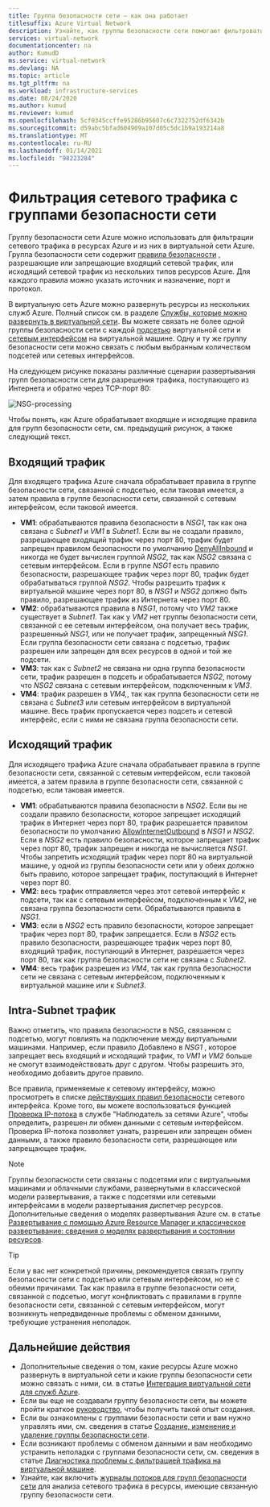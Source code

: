 ```yaml
---
title: Группа безопасности сети — как она работает
titlesuffix: Azure Virtual Network
description: Узнайте, как группы безопасности сети помогают фильтровать сетевой трафик между ресурсами Azure.
services: virtual-network
documentationcenter: na
author: KumudD
ms.service: virtual-network
ms.devlang: NA
ms.topic: article
ms.tgt_pltfrm: na
ms.workload: infrastructure-services
ms.date: 08/24/2020
ms.author: kumud
ms.reviewer: kumud
ms.openlocfilehash: 5cf0345ccffe95286b95607c6c7322752df6342b
ms.sourcegitcommit: d59abc5bfad604909a107d05c5dc1b9a193214a8
ms.translationtype: MT
ms.contentlocale: ru-RU
ms.lasthandoff: 01/14/2021
ms.locfileid: "98223284"
---
```

# <a name="how-network-security-groups-filter-network-traffic"></a>Фильтрация сетевого трафика с группами безопасности сети
<a name="network-security-groups"></a>

Группу безопасности сети Azure можно использовать для фильтрации сетевого трафика в ресурсах Azure и из них в виртуальной сети Azure. Группа безопасности сети содержит [правила безопасности](./network-security-groups-overview.md#security-rules) , разрешающие или запрещающие входящий сетевой трафик, или исходящий сетевой трафик из нескольких типов ресурсов Azure. Для каждого правила можно указать источник и назначение, порт и протокол.

В виртуальную сеть Azure можно развернуть ресурсы из нескольких служб Azure. Полный список см. в разделе [Службы, которые можно развернуть в виртуальной сети](virtual-network-for-azure-services.md#services-that-can-be-deployed-into-a-virtual-network). Вы можете связать не более одной группы безопасности сети с каждой [подсетью](virtual-network-manage-subnet.md#change-subnet-settings) виртуальной сети и [сетевым интерфейсом](virtual-network-network-interface.md#associate-or-dissociate-a-network-security-group) на виртуальной машине. Одну и ту же группу безопасности сети можно связать с любым выбранным количеством подсетей или сетевых интерфейсов.

На следующем рисунке показаны различные сценарии развертывания групп безопасности сети для разрешения трафика, поступающего из Интернета и обратно через TCP-порт 80:

![NSG-processing](./media/network-security-group-how-it-works/network-security-group-interaction.png)

Чтобы понять, как Azure обрабатывает входящие и исходящие правила для групп безопасности сети, см. предыдущий рисунок, а также следующий текст.

## <a name="inbound-traffic"></a>Входящий трафик

Для входящего трафика Azure сначала обрабатывает правила в группе безопасности сети, связанной с подсетью, если таковая имеется, а затем правила в группе безопасности сети, связанной с сетевым интерфейсом, если таковой имеется.

- **VM1**: обрабатываются правила безопасности в *NSG1*, так как она связана с *Subnet1* и *VM1* в *Subnet1*. Если вы не создали правило, разрешающее входящий трафик через порт 80, трафик будет запрещен правилом безопасности по умолчанию [DenyAllInbound](./network-security-groups-overview.md#denyallinbound) и никогда не будет вычислен группой *NSG2*, так как *NSG2* связана с сетевым интерфейсом. Если в группе *NSG1* есть правило безопасности, разрешающее трафик через порт 80, трафик будет обрабатываться группой *NSG2*. Чтобы разрешить трафик к виртуальной машине через порт 80, в *NSG1* и *NSG2* должно быть правило, разрешающее трафик из Интернета через порт 80.
- **VM2**: обрабатываются правила в *NSG1*, потому что *VM2* также существует в *Subnet1*. Так как у *VM2* нет группы безопасности сети, связанной с ее сетевым интерфейсом, она получает весь трафик, разрешенный *NSG1*, или не получает трафик, запрещенный *NSG1*. Если группа безопасности сети связана с подсетью, трафик разрешен или запрещен для всех ресурсов в одной и той же подсети.
- **VM3**: так как с *Subnet2* не связана ни одна группа безопасности сети, трафик разрешен в подсеть и обрабатывается *NSG2*, потому что *NSG2* связана с сетевым интерфейсом, подключенным к *VM3*.
- **VM4**: трафик разрешен в *VM4,*, так как группа безопасности сети не связана с *Subnet3* или сетевым интерфейсом в виртуальной машине. Весь трафик пропускается через подсеть и сетевой интерфейс, если с ними не связана группа безопасности сети.

## <a name="outbound-traffic"></a>Исходящий трафик

Для исходящего трафика Azure сначала обрабатывает правила в группе безопасности сети, связанной с сетевым интерфейсом, если таковой имеется, а затем правила в группе безопасности сети, связанной с подсетью, если таковая имеется.

- **VM1**: обрабатываются правила безопасности в *NSG2*. Если вы не создали правило безопасности, которое запрещает исходящий трафик в Интернет через порт 80, трафик разрешается правилом безопасности по умолчанию [AllowInternetOutbound](./network-security-groups-overview.md#allowinternetoutbound) в *NSG1* и *NSG2*. Если в *NSG2* есть правило безопасности, которое запрещает трафик через порт 80, трафик запрещен и никогда не вычисляется *NSG1*. Чтобы запретить исходящий трафик через порт 80 на виртуальной машине, у одной из группы безопасности сети или у обеих должно быть правило, которое запрещает трафик, поступающий в Интернет через порт 80.
- **VM2**: весь трафик отправляется через этот сетевой интерфейс к подсети, так как с сетевым интерфейсом, подключенным к *VM2*, не связана группа безопасности сети. Обрабатываются правила в *NSG1*.
- **VM3**: если в *NSG2* есть правило безопасности, которое запрещает трафик через порт 80, трафик запрещается. Если в *NSG2* есть правило безопасности, разрешающее трафик через порт 80, входящий трафик, поступающий в Интернет, разрешается через порт 80, так как группа безопасности сети не связана с *Subnet2*.
- **VM4**: весь трафик разрешен из *VM4*, так как группа безопасности сети не связана с сетевым интерфейсом, подключенным к виртуальной машине или к *Subnet3*.


## <a name="intra-subnet-traffic"></a>Intra-Subnet трафик

Важно отметить, что правила безопасности в NSG, связанном с подсетью, могут повлиять на подключение между виртуальными машинами. Например, если правило Добавлено в *NSG1* , которое запрещает весь входящий и исходящий трафик, то *VM1* и *VM2* больше не смогут взаимодействовать друг с другом. Чтобы разрешить это, необходимо добавить другое правило. 

Все правила, применяемые к сетевому интерфейсу, можно просмотреть в списке [действующих правил безопасности](virtual-network-network-interface.md#view-effective-security-rules) сетевого интерфейса. Кроме того, вы можете воспользоваться функцией [Проверка IP-потока](../network-watcher/diagnose-vm-network-traffic-filtering-problem.md?toc=%2fazure%2fvirtual-network%2ftoc.json) в службе "Наблюдатель за сетями Azure", чтобы определить, разрешен ли обмен данными с сетевым интерфейсом. Проверка IP-потока позволяет узнать, разрешен или запрещен обмен данными, а также правило безопасности сети, разрешающее или запрещающее трафик.

> [!NOTE]
> Группы безопасности сети связаны с подсетями или с виртуальными машинами и облачными службами, развернутыми в классической модели развертывания, а также с подсетями или сетевыми интерфейсами в модели развертывания диспетчер ресурсов. Дополнительные сведения о моделях развертывания Azure см. в статье [Развертывание с помощью Azure Resource Manager и классическое развертывание: сведения о моделях развертывания и состоянии ресурсов](../azure-resource-manager/management/deployment-models.md?toc=%2fazure%2fvirtual-network%2ftoc.json).

> [!TIP]
> Если у вас нет конкретной причины, рекомендуется связать группу безопасности сети с подсетью или сетевым интерфейсом, но не с обеими причинами. Так как правила в группе безопасности сети, связанной с подсетью, могут конфликтовать с правилами в группе безопасности сети, связанной с сетевым интерфейсом, могут возникнуть непредвиденные проблемы с обменом данными, требующие устранения неполадок.

## <a name="next-steps"></a>Дальнейшие действия

* Дополнительные сведения о том, какие ресурсы Azure можно развернуть в виртуальной сети и какие группы безопасности сети можно связать с ними, см. в статье [Интеграция виртуальной сети для служб Azure](virtual-network-for-azure-services.md).
* Если вы еще не создавали группу безопасности сети, вы можете пройти краткое [руководство](tutorial-filter-network-traffic.md), чтобы получить такой опыт создания.
* Если вы ознакомлены с группами безопасности сети и вам нужно управлять ими, см. сведения в статье [Создание, изменение и удаление группы безопасности сети](manage-network-security-group.md). 
* Если возникают проблемы с обменом данными и вам необходимо устранить неполадки с группами безопасности сети, см. сведения в статье [Диагностика проблемы с фильтрацией трафика на виртуальной машине](diagnose-network-traffic-filter-problem.md). 
* Узнайте, как включить [журналы потоков для групп безопасности сети](../network-watcher/network-watcher-nsg-flow-logging-portal.md?toc=%2fazure%2fvirtual-network%2ftoc.json) для анализа сетевого трафика в ресурсы, имеющие связанную группу безопасности сети.